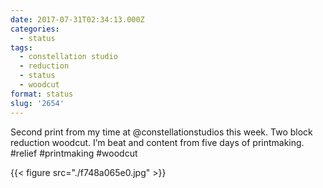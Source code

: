 ```yaml
---
date: 2017-07-31T02:34:13.000Z
categories:
  - status
tags:
  - constellation studio
  - reduction
  - status
  - woodcut
format: status
slug: '2654'
---
```

Second print from my time at @constellationstudios this week. Two block
reduction woodcut. I’m beat and content from five days of printmaking. #relief
#printmaking #woodcut

{{< figure src="./f748a065e0.jpg" >}}
